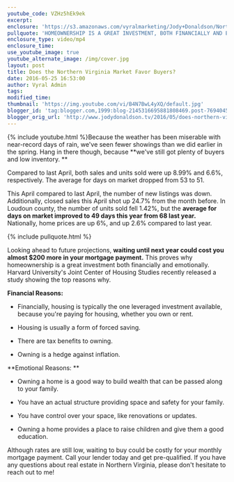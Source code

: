 ```yaml
---
youtube_code: VZHz5hEk9ek
excerpt:
enclosure: 'https://s3.amazonaws.com/vyralmarketing/Jody+Donaldson/Northern+Virginia+Real+Estate+Agent-+Northern+Virginia+market+update.mp4'
pullquote: 'HOMEOWNERSHIP IS A GREAT INVESTMENT, BOTH FINANCIALLY AND EMOTIONALLY.'
enclosure_type: video/mp4
enclosure_time:
use_youtube_image: true
youtube_alternate_image: /img/cover.jpg
layout: post
title: Does the Northern Virginia Market Favor Buyers?
date: 2016-05-25 16:53:00
author: Vyral Admin
tags:
modified_time:
thumbnail: 'https://img.youtube.com/vi/B4N7BwL4yXQ/default.jpg'
blogger_id: 'tag:blogger.com,1999:blog-2145316695881808469.post-7694045377694261987'
blogger_orig_url: 'http://www.jodydonaldson.tv/2016/05/does-northern-virginia-market-favor.html'
---
```



{% include youtube.html %}Because the weather has been miserable with near-record days of rain, we've seen fewer showings than we did earlier in the spring. Hang in there though, because \*\*we've still got plenty of buyers and low inventory. \*\*

Compared to last April, both sales and units sold were up 8.99% and 6.6%, respectively. The average for days on market dropped from 53 to 51.

This April compared to last April, the number of new listings was down. Additionally, closed sales this April shot up 24.7% from the month before. In Loudoun county, the number of units sold fell 1.42%, but the **average for days on market improved to 49 days this year from 68 last year.** Nationally, home prices are up 6%, and up 2.6% compared to last year.

{% include pullquote.html %}

Looking ahead to future projections, **waiting until next year could cost you almost $200 more in your mortgage payment.** This proves why homeownership is a great investment both financially and emotionally. Harvard University's Joint Center of Housing Studies recently released a study showing the top reasons why.

**Financial Reasons:**

* Financially, housing is typically the one leveraged investment available, because you're paying for housing, whether you own or rent.

* Housing is usually a form of forced saving.

* There are tax benefits to owning.

* Owning is a hedge against inflation.

\*\*Emotional Reasons: \*\*

* Owning a home is a good way to build wealth that can be passed along to your family.

* You have an actual structure providing space and safety for your family.

* You have control over your space, like renovations or updates.

* Owning a home provides a place to raise children and give them a good education.

Although rates are still low, waiting to buy could be costly for your monthly mortgage payment. Call your lender today and get pre-qualified. If you have any questions about real estate in Northern Virginia, please don't hesitate to reach out to me!